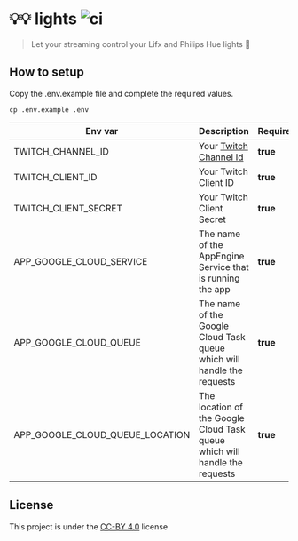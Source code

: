 # 💡💡 lights ![ci](https://github.com/streamdevs/lights/workflows/ci/badge.svg)

> Let your streaming control your Lifx and Philips Hue lights 🙈

## How to setup

Copy the .env.example file and complete the required values.

```
cp .env.example .env
```

| Env var                         | Description                                                                             | Required |
| ------------------------------- | --------------------------------------------------------------------------------------- | -------- |
| TWITCH_CHANNEL_ID               | Your [Twitch Channel Id](https://dev.twitch.tv/docs/v5/reference/channels/#get-channel) | **true** |
| TWITCH_CLIENT_ID                | Your Twitch Client ID                                                                   | **true** |
| TWITCH_CLIENT_SECRET            | Your Twitch Client Secret                                                               | **true** |
| APP_GOOGLE_CLOUD_SERVICE        | The name of the AppEngine Service that is running the app                               | **true** |
| APP_GOOGLE_CLOUD_QUEUE          | The name of the Google Cloud Task queue which will handle the requests                  | **true** |
| APP_GOOGLE_CLOUD_QUEUE_LOCATION | The location of the Google Cloud Task queue which will handle the requests              | **true** |

## License

This project is under the [CC-BY 4.0](https://creativecommons.org/licenses/by/4.0/) license

